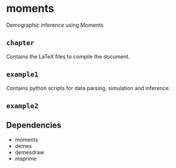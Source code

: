 # moments
Demographic inference using Moments

## `chapter`
Contains the LaTeX files to compile the document.

## `example1`
Contains python scripts for data parsing, simulation and inference.

## `example2`

## Dependencies

- moments
- demes
- demesdraw
- msprime
